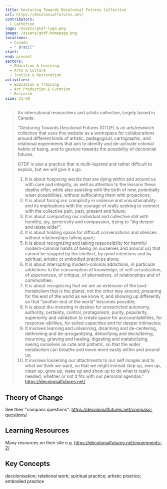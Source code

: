 ```yaml
---
title: Gesturing Towards Decolonial Futures Collective
url: https://decolonialfutures.net/
contributors:
  - Catherine
logo: /assets/gtdf-logo.png
image: /assets/gtdf-homepage.png
locations:
  - Canada
  - " Brazil"
start: 
end: present
sectors:
  - Education & Learning
  - Arts & Culture
  - Justice & Restoration
activities:
  - Education & Training
  - Art Production & Curation
  - Research
size: 21-50
---
```

> An international researchers and artists collective, largely based in Canada.
> 
> "Gesturing Towards Decolonial Futures (GTDF) is an arts/research collective that uses this website as a workspace for collaborations around different kinds of artistic, pedagogical, cartographic, and relational experiments that aim to identify and de-activate colonial habits of being, and to gesture towards the possibility of decolonial futures.
> 
> GTDF is also a practice that is multi-layered and rather difficult to explain, but we will give it a go.
> 
> 1. It is about hospicing worlds that are dying within and around us with care and integrity, as well as attention to the lessons these deaths offer, while also assisting with the birth of new, potentially wiser possibilities, without suffocating them with projections;
> 2. It is about facing our complicity in violence and unsustainability and its implications with the courage of really seeking to connect with the collective pain, past, present and future;
> 3. It is about composting our individual and collective shit with humility, joy, generosity and compassion, trying to “dig deeper and relate wider”;
> 4. It is about holding space for difficult conversations and silences without relationships falling apart;
> 5. It is about recognizing and taking responsibility for harmful modern-colonial habits of being (in ourselves and around us) that cannot be stopped by the intellect, by good intentions and by spiritual, artistic or embodied practices alone;
> 6. It is about interrupting modern-colonial addictions, in particular addictions to the consumption of knowledge, of self-actualization, of experiences, of critique, of alternatives, of relationships and of communities;
> 7. It is about recognizing that we are an extension of the land-metabolism that is the planet, not the other way around, preparing for the end of the world as we know it, and showing up differently so that “another end of the world” becomes possible;
> 8. It is about dis-investing in desires for unrestricted autonomy, authority, certainty, control, protagonism, purity, popularity, superiority and validation to create space for acccountabilities, for response-abilities, for exiled capacities and for deeper intimacies;
> 9. It involves learning and unlearning, disarming and de-centering, dethroning and de-arrogantizing, detoxifying and decluttering, mourning, grieving and healing, digesting and metabolizing, seeing ourselves as cute and pathetic, so that the wider metabolism can breathe and move more easily within and around us;
> 10. It involves loosening our attachments to our self images and to what we think we want, so that we might instead step up, own up, clean up, grow up, wake up and show up to do what is really needed, whether or not it fits with our personal agendas."
> https://decolonialfutures.net/ 

## Theory of Change

See their "compass questions": https://decolonialfutures.net/compass-questions/

## Learning Resources

Many resources on their site e.g. https://decolonialfutures.net/experiments-2/ 

## Key Concepts

decolonisation; relational work; spiritual practice; artistic practice; embodied practice
